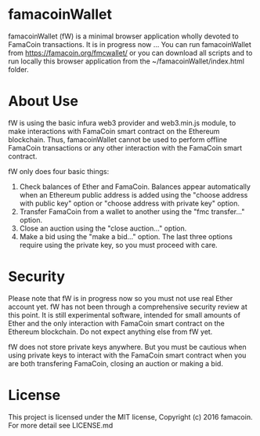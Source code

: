 # famacoinWallet
famacoinWallet (fW) is a minimal browser application wholly devoted to FamaCoin transactions. It is in progress now ...
You can run famacoinWallet from https://famacoin.org/fmcwallet/ or you can download all scripts and to run locally this browser application from the ~/famacoinWallet/index.html folder.

# About Use

fW is using the basic infura web3 provider and web3.min.js module, to make interactions with FamaCoin smart contract on the Ethereum blockchain. Thus, famacoinWallet cannot be used to perform offline FamaCoin transactions or any other interaction with the FamaCoin smart contract.

fW only does four basic things:
1. Check balances of Ether and FamaCoin. Balances appear automatically when an Ethereum public address is added using the "choose address with public key" option or "choose address with private key" option.
2. Transfer FamaCoin from a wallet to another using the "fmc transfer..." option.
3. Close an auction using the "close auction..." option.
4. Make a bid using the "make a bid..." option.
The last three options require using the private key, so you must proceed with care.

# Security

Please note that fW is in progress now so you must not use real Ether account yet. fW has not been through a comprehensive security review at this point. It is still experimental software, intended for small amounts of Ether and the only interaction with FamaCoin smart contract on the Ethereum blockchain. Do not expect anything else from fW yet.

fW does not store private keys anywhere. But you must be cautious when using private keys to interact with the FamaCoin smart contract when you are both transfering FamaCoin, closing an auction or making a bid.
 
# License
This project is licensed under the MIT license, Copyright (c) 2016 famacoin. For more detail see LICENSE.md

